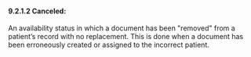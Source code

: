 #### 9.2.1.2 Canceled:

An availability status in which a document has been "removed" from a patient’s record with no replacement. This is done when a document has been erroneously created or assigned to the incorrect patient.
